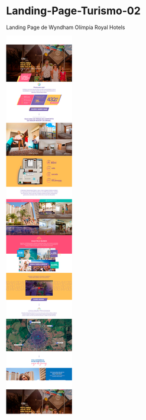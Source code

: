 # Landing-Page-Turismo-02
Landing Page de Wyndham Olímpia Royal Hotels

![print](https://github.com/Lippe19/Landing-Page-Turismo-02/blob/main/img2.jpg)
